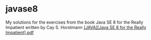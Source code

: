 javase8
=======

My solutions for the exercises from the book Java SE 8 for the Really Impatient written by Cay S. Horstmann
[[JAVA][Java SE 8 for the Really Impatient].pdf](https://github.com/ianjiang/Solutions-for-exercises-from-Java-SE-8-for-the-Really-Impatient/files/10544633/JAVA.Java.SE.8.for.the.Really.Impatient.pdf)
